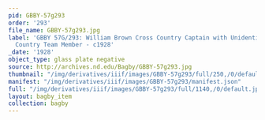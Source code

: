 ```yaml
---
pid: GBBY-57g293
order: '293'
file_name: GBBY-57g293.jpg
label: 'GBBY 57G/293: William Brown Cross Country Captain with Unidentified Cross
  Country Team Member - c1928'
_date: '1928'
object_type: glass plate negative
source: http://archives.nd.edu/Bagby/GBBY-57g293.jpg
thumbnail: "/img/derivatives/iiif/images/GBBY-57g293/full/250,/0/default.jpg"
manifest: "/img/derivatives/iiif/images/GBBY-57g293/manifest.json"
full: "/img/derivatives/iiif/images/GBBY-57g293/full/1140,/0/default.jpg"
layout: bagby_item
collection: bagby
---
```


